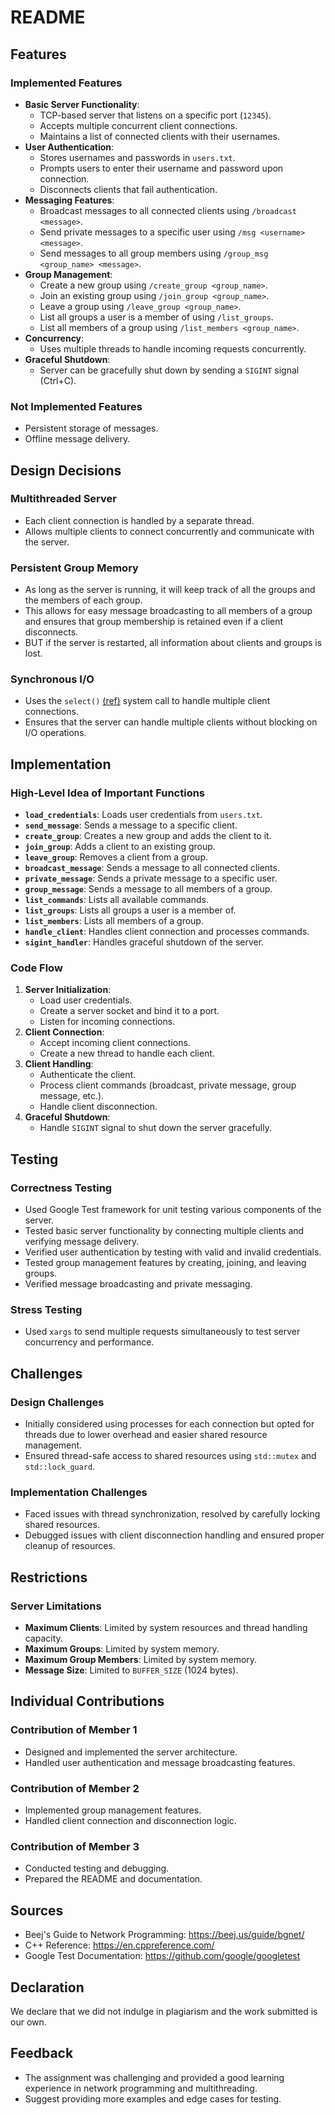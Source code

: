 # README

## Features

### Implemented Features
- **Basic Server Functionality**: 
  - TCP-based server that listens on a specific port (`12345`).
  - Accepts multiple concurrent client connections.
  - Maintains a list of connected clients with their usernames.
- **User Authentication**:
  - Stores usernames and passwords in `users.txt`.
  - Prompts users to enter their username and password upon connection.
  - Disconnects clients that fail authentication.
- **Messaging Features**:
  - Broadcast messages to all connected clients using `/broadcast <message>`.
  - Send private messages to a specific user using `/msg <username> <message>`.
  - Send messages to all group members using `/group_msg <group_name> <message>`.
- **Group Management**:
  - Create a new group using `/create_group <group_name>`.
  - Join an existing group using `/join_group <group_name>`.
  - Leave a group using `/leave_group <group_name>`.
  - List all groups a user is a member of using `/list_groups`.
  - List all members of a group using `/list_members <group_name>`.
- **Concurrency**:
  - Uses multiple threads to handle incoming requests concurrently.
- **Graceful Shutdown**:
  - Server can be gracefully shut down by sending a `SIGINT` signal (Ctrl+C).

### Not Implemented Features
- Persistent storage of messages.
- Offline message delivery.

## Design Decisions

### Multithreaded Server
- Each client connection is handled by a separate thread.
- Allows multiple clients to connect concurrently and communicate with the server.

### Persistent Group Memory
- As long as the server is running, it will keep track of all the groups and the members of each group. 
- This allows for easy message broadcasting to all members of a group and ensures that group membership is retained even if a client disconnects.
- BUT if the server is restarted, all information about clients and groups is lost.

### Synchronous I/O
- Uses the `select()` [(ref)](https://beej.us/guide/bgnet/html/split/slightly-advanced-techniques.html#select) system call to handle multiple client connections.
- Ensures that the server can handle multiple clients without blocking on I/O operations.

## Implementation

### High-Level Idea of Important Functions
- **`load_credentials`**: Loads user credentials from `users.txt`.
- **`send_message`**: Sends a message to a specific client.
- **`create_group`**: Creates a new group and adds the client to it.
- **`join_group`**: Adds a client to an existing group.
- **`leave_group`**: Removes a client from a group.
- **`broadcast_message`**: Sends a message to all connected clients.
- **`private_message`**: Sends a private message to a specific user.
- **`group_message`**: Sends a message to all members of a group.
- **`list_commands`**: Lists all available commands.
- **`list_groups`**: Lists all groups a user is a member of.
- **`list_members`**: Lists all members of a group.
- **`handle_client`**: Handles client connection and processes commands.
- **`sigint_handler`**: Handles graceful shutdown of the server.

### Code Flow

1. **Server Initialization**:
   - Load user credentials.
   - Create a server socket and bind it to a port.
   - Listen for incoming connections.
2. **Client Connection**:
   - Accept incoming client connections.
   - Create a new thread to handle each client.
3. **Client Handling**:
   - Authenticate the client.
   - Process client commands (broadcast, private message, group message, etc.).
   - Handle client disconnection.
4. **Graceful Shutdown**:
   - Handle `SIGINT` signal to shut down the server gracefully.

## Testing

### Correctness Testing
- Used Google Test framework for unit testing various components of the server.
- Tested basic server functionality by connecting multiple clients and verifying message delivery.
- Verified user authentication by testing with valid and invalid credentials.
- Tested group management features by creating, joining, and leaving groups.
- Verified message broadcasting and private messaging.

### Stress Testing
- Used `xargs` to send multiple requests simultaneously to test server concurrency and performance.

## Challenges

### Design Challenges
- Initially considered using processes for each connection but opted for threads due to lower overhead and easier shared resource management.
- Ensured thread-safe access to shared resources using `std::mutex` and `std::lock_guard`.

### Implementation Challenges
- Faced issues with thread synchronization, resolved by carefully locking shared resources.
- Debugged issues with client disconnection handling and ensured proper cleanup of resources.

## Restrictions

### Server Limitations
- **Maximum Clients**: Limited by system resources and thread handling capacity.
- **Maximum Groups**: Limited by system memory.
- **Maximum Group Members**: Limited by system memory.
- **Message Size**: Limited to `BUFFER_SIZE` (1024 bytes).

## Individual Contributions

### Contribution of Member 1
- Designed and implemented the server architecture.
- Handled user authentication and message broadcasting features.

### Contribution of Member 2
- Implemented group management features.
- Handled client connection and disconnection logic.

### Contribution of Member 3
- Conducted testing and debugging.
- Prepared the README and documentation.

## Sources
- Beej's Guide to Network Programming: https://beej.us/guide/bgnet/
- C++ Reference: https://en.cppreference.com/
- Google Test Documentation: https://github.com/google/googletest

## Declaration
We declare that we did not indulge in plagiarism and the work submitted is our own.

## Feedback
- The assignment was challenging and provided a good learning experience in network programming and multithreading.
- Suggest providing more examples and edge cases for testing.